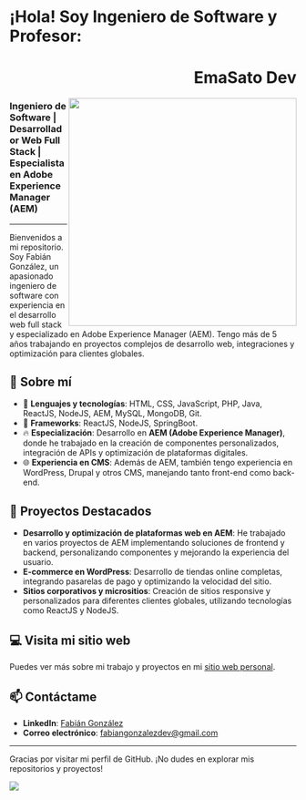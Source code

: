 # ¡Hola! Soy Ingeniero de Software y Profesor:

<div align="right">

# EmaSato Dev

</div>

<img width="400" height="auto" align="right" src="https://fabiangonzalez.dev/assets/img/fabiangonzalez.png">

### Ingeniero de Software | Desarrollador Web Full Stack | Especialista en Adobe Experience Manager (AEM)

---

Bienvenidos a mi repositorio. Soy Fabián González, un apasionado ingeniero de software con experiencia en el desarrollo web full stack y especializado en Adobe Experience Manager (AEM). Tengo más de 5 años trabajando en proyectos complejos de desarrollo web, integraciones y optimización para clientes globales.



## 🚀 Sobre mí

- 🔧 **Lenguajes y tecnologías**: HTML, CSS, JavaScript, PHP, Java, ReactJS, NodeJS, AEM, MySQL, MongoDB, Git.
- 🎯 **Frameworks**: ReactJS, NodeJS, SpringBoot.
- 🔥 **Especialización**: Desarrollo en **AEM (Adobe Experience Manager)**, donde he trabajado en la creación de componentes personalizados, integración de APIs y optimización de plataformas digitales.
- 🌐 **Experiencia en CMS**: Además de AEM, también tengo experiencia en WordPress, Drupal y otros CMS, manejando tanto front-end como back-end.

## 🌟 Proyectos Destacados

- **Desarrollo y optimización de plataformas web en AEM**: He trabajado en varios proyectos de AEM implementando soluciones de frontend y backend, personalizando componentes y mejorando la experiencia del usuario.
- **E-commerce en WordPress**: Desarrollo de tiendas online completas, integrando pasarelas de pago y optimizando la velocidad del sitio.
- **Sitios corporativos y micrositios**: Creación de sitios responsive y personalizados para diferentes clientes globales, utilizando tecnologías como ReactJS y NodeJS.

## 💻 Visita mi sitio web

Puedes ver más sobre mi trabajo y proyectos en mi [sitio web personal](https://fabiangonzalez.dev/).


## 📫 Contáctame

- **LinkedIn**: [Fabián González](https://www.linkedin.com/in/fabiangonzalezdev/)
- **Correo electrónico**: fabiangonzalezdev@gmail.com

---

Gracias por visitar mi perfil de GitHub. ¡No dudes en explorar mis repositorios y proyectos!

<a href="https://www.youtube.com/@poligonwebs?sub_confirmation=1" target="_blank" rel="noopener">
  <img align="center" src="https://fabiangonzalez.dev/assets/img/banneryoutube.png">
</a>
